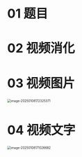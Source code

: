 # 01 题目



# 02 视频消化



# 03 视频图片

<img src="https://cvp.oss-cn-shanghai.aliyuncs.com/202501081723454.png" alt="image-20250108172325371" style="zoom:50%;" />



# 04 视频文字

<img src="https://cvp.oss-cn-shanghai.aliyuncs.com/202501081710861.png" alt="image-20250108171026682" style="zoom:50%;" />

